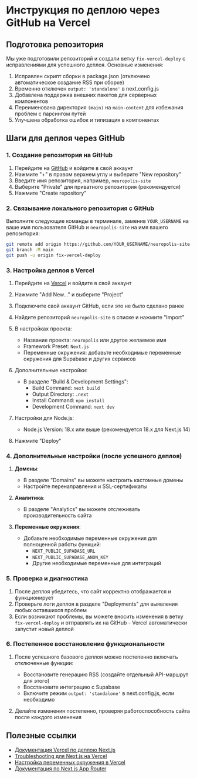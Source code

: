 # Инструкция по деплою через GitHub на Vercel

## Подготовка репозитория

Мы уже подготовили репозиторий и создали ветку `fix-vercel-deploy` с исправлениями для успешного деплоя. Основные изменения:

1. Исправлен скрипт сборки в package.json (отключено автоматическое создание RSS при сборке)
2. Временно отключен `output: 'standalone'` в next.config.js
3. Добавлена поддержка внешних пакетов для серверных компонентов
4. Переименована директория `(main)` на `main-content` для избежания проблем с парсингом путей
5. Улучшена обработка ошибок и типизация в компонентах

## Шаги для деплоя через GitHub

### 1. Создание репозитория на GitHub

1. Перейдите на [GitHub](https://github.com/) и войдите в свой аккаунт
2. Нажмите "+" в правом верхнем углу и выберите "New repository"
3. Введите имя репозитория, например, `neuropolis-site`
4. Выберите "Private" для приватного репозитория (рекомендуется)
5. Нажмите "Create repository"

### 2. Связывание локального репозитория с GitHub

Выполните следующие команды в терминале, заменив `YOUR_USERNAME` на ваше имя пользователя GitHub и `neuropolis-site` на имя вашего репозитория:

```bash
git remote add origin https://github.com/YOUR_USERNAME/neuropolis-site.git
git branch -M main
git push -u origin fix-vercel-deploy
```

### 3. Настройка деплоя в Vercel

1. Перейдите на [Vercel](https://vercel.com/) и войдите в свой аккаунт
2. Нажмите "Add New..." и выберите "Project"
3. Подключите свой аккаунт GitHub, если это не было сделано ранее
4. Найдите репозиторий `neuropolis-site` в списке и нажмите "Import"
5. В настройках проекта:
   - Название проекта: `neuropolis` или другое желаемое имя
   - Framework Preset: `Next.js`
   - Переменные окружения: добавьте необходимые переменные окружения для Supabase и других сервисов

6. Дополнительные настройки:
   - В разделе "Build & Development Settings":
     - Build Command: `next build`
     - Output Directory: `.next`
     - Install Command: `npm install`
     - Development Command: `next dev`

7. Настройки для Node.js:
   - Node.js Version: 18.x или выше (рекомендуется 18.x для Next.js 14)

8. Нажмите "Deploy"

### 4. Дополнительные настройки (после успешного деплоя)

1. **Домены**: 
   - В разделе "Domains" вы можете настроить кастомные домены
   - Настройте перенаправления и SSL-сертификаты

2. **Аналитика**:
   - В разделе "Analytics" вы можете отслеживать производительность сайта

3. **Переменные окружения**:
   - Добавьте необходимые переменные окружения для полноценной работы функций:
     - `NEXT_PUBLIC_SUPABASE_URL`
     - `NEXT_PUBLIC_SUPABASE_ANON_KEY`
     - Другие необходимые переменные для интеграций

### 5. Проверка и диагностика

1. После деплоя убедитесь, что сайт корректно отображается и функционирует
2. Проверьте логи деплоя в разделе "Deployments" для выявления любых оставшихся проблем
3. Если возникают проблемы, вы можете вносить изменения в ветку `fix-vercel-deploy` и отправлять их на GitHub - Vercel автоматически запустит новый деплой

### 6. Постепенное восстановление функциональности

1. После успешного базового деплоя можно постепенно включать отключенные функции:
   - Восстановите генерацию RSS (создайте отдельный API-маршрут для этого)
   - Восстановите интеграцию с Supabase
   - Включите режим `output: 'standalone'` в next.config.js, если необходимо

2. Делайте изменения постепенно, проверяя работоспособность сайта после каждого изменения

## Полезные ссылки

- [Документация Vercel по деплою Next.js](https://vercel.com/docs/frameworks/nextjs)
- [Troubleshooting для Next.js на Vercel](https://vercel.com/guides/troubleshooting-nextjs)
- [Настройка переменных окружения в Vercel](https://vercel.com/docs/projects/environment-variables)
- [Документация по Next.js App Router](https://nextjs.org/docs/app) 